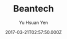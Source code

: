---
layout: JamstackTheme
title: Beantech
github: https://github.com/YenYuHsuan/hexo-theme-beantech/
demo: https://beantech.org/
author: Yu Hsuan Yen
ssg: Hexo
date: 2017-03-21T02:57:50.000Z
description: ':sparkles: Ported theme of Hux Blog by Kaijun, Modified by YuHsuan :sparkles:'
stale: true
disabled: true
disabled_reason: error checking demo url
---
